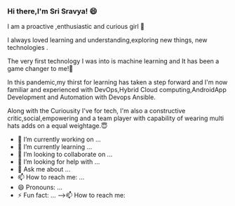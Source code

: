 ### Hi there,I'm Sri Sravya! 😄

<!--
**SriSravyaN/SriSravyaN** is a ✨ _special_ ✨ repository because its `README.md` (this file) appears on your GitHub profile.

###About me 
-->I am a proactive ,enthusiastic and curious girl 🌸
I always loved learning and understanding,exploring new things, new technologies .

The very first technology I was into is machine learning and
It has been a game changer to me!🌝

In this pandemic,my thirst for learning has taken a step forward and
I'm now familiar and experienced with DevOps,Hybrid Cloud computing,AndroidApp Development and Automation with Devops Ansible.

Along with the Curiousity I've for tech, I'm also a constructive critic,social,empowering and a team player with capability of wearing multi hats adds on a equal weightage.😇


- 🔭 I’m currently working on ...
- 🌱 I’m currently learning ...
- 👯 I’m looking to collaborate on ...
- 🤔 I’m looking for help with ...
- 💬 Ask me about ...
- 📫 How to reach me: ...
- 😄 Pronouns: ...
- ⚡ Fun fact: ...
-->📫 How to reach me:

